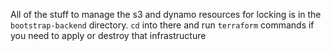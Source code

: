 All of the stuff to manage the s3 and dynamo resources for locking is in the `bootstrap-backend` directory. `cd` into there and run `terraform` commands if you need to apply or destroy that infrastructure

